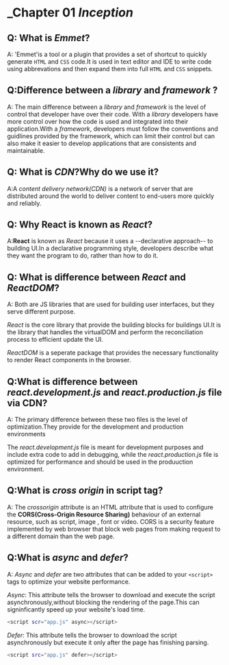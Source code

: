 # _Chapter 01 _Inception_

## Q: What is *Emmet*?
A: 'Emmet'is a tool  or a plugin that provides a set of shortcut to quickly generate `HTML` and `CSS` code.It is used in text editor and IDE to write code using abbrevations and then expand them into full `HTML` and `CSS` snippets.

## Q:Difference between a *library* and *framework* ?
A: The main difference between a *library* and *framework* is the level of control that developer have over their code. With a *library* developers have more control over how the code is used and integrated into their application.With a *framework*, developers must follow the conventions and guidlines provided by the framework, which can limit their control but can also make it easier to develop applications that are consistents and maintainable.

## Q: What is *CDN*?Why do we use it?
A:A *content delivery network(CDN)* is a network of server that are distributed around the world to deliver content to end-users more quickly and reliably.

## Q: Why **React** is known as *React*?
A:**React** is known as *React* because it uses a --declarative approach-- to building UI.In a declarative programming style, developers describe what they want the program to do, rather than how to do it.

## Q: What is difference between *React* and *ReactDOM*?
A: Both are JS libraries that are used for building user interfaces, but they serve different purpose.

*React* is the core library that provide the building blocks for buildings UI.It is the library that handles the virtualDOM and perform the reconciliation process to efficient update the UI.

*ReactDOM* is a seperate package that provides the necessary functionality to render React components in the browser.

## Q:What is difference between *react.development.js* and *react.production.js* file via CDN?
A: The primary difference between these two files is the level of optimization.They provide for the development and production environments

The *react.development.js* file is meant for development purposes and include extra code to add in debugging, while the *react.production.js* file is optimized for performance and should be used in the produuction environment.

## Q:What is *cross origin* in script tag?
A: The *crossorigin* attribute is an HTML attribute that is used to configure the **CORS(Cross-Origin Resource Sharing)** behaviour of an external resource, such as script, image , font or video.
CORS is a security feature implemented by web browser that block web pages from making request to a different domain  than the web page. 

## Q:What is *async* and *defer*?
A: *Async* and *defer* are two  attributes that can be added to your `<script>` tags to optimize your website performance.

*Async*: This attribute tells the browser to download and execute the script asynchronously,without blocking the rendering of the page.This can signinficantly speed up your website's load time.
```sh
<script scr="app.js" async></script>
```
*Defer*: This attribute tells the browser to download the script asynchronously but execute it only after the page has finishing parsing.
```sh
<script src="app.js" defer></script>
```
